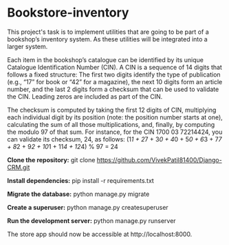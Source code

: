 # Bookstore-inventory

This project's task is to implement utilities that are going to be part of a bookshop’s inventory system. As these
utilities will be integrated into a larger system.

Each item in the bookshop’s catalogue can be identified by its unique Catalogue Identification Number
(CIN). A CIN is a sequence of 14 digits that follows a fixed structure: The first two digits identify the type
of publication (e.g., “17” for book or “42” for a magazine), the next 10 digits form an article number, and
the last 2 digits form a checksum that can be used to validate the CIN. Leading zeros are included as
part of the CIN.

The checksum is computed by taking the first 12 digits of CIN, multiplying each individual digit by its
position (note: the position number starts at one), calculating the sum of all those multiplications, and,
finally, by computing the modulo 97 of that sum. For instance, for the CIN 1700 03 72214424, you can
validate its checksum, 24, as follows:
(1*1 + 2*7 + 3*0 + 4*0 + 5*0 + 6*3 + 7*7 + 8*2 + 9*2 + 10*1 + 11*4 + 12*4) % 97 = 24

**Clone the repository:** git clone https://github.com/VivekPatil81400/Django-CRM.git

**Install dependencies:** pip install -r requirements.txt

**Migrate the database:** python manage.py migrate

**Create a superuser:** python manage.py createsuperuser

**Run the development server:** python manage.py runserver

The store app should now be accessible at http://localhost:8000.
